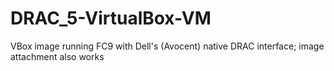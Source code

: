 # DRAC_5-VirtualBox-VM
VBox image running FC9 with Dell's (Avocent) native DRAC interface; image attachment also works
